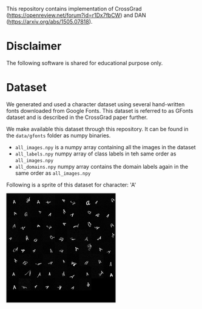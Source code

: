 This repository contains implementation of CrossGrad (https://openreview.net/forum?id=r1Dx7fbCW) and DAN (https://arxiv.org/abs/1505.07818).

# Disclaimer
The following software is shared for educational purpose only.

# Dataset
We generated and used a character dataset using several hand-written fonts downloaded from Google Fonts. This dataset is referred to as GFonts dataset and is described in the CrossGrad paper further.

We make available this dataset through this repository. It can be found in the `data/gfonts` folder as numpy binaries. 
- `all_images.npy` is a numpy array containing all the images in the dataset
- `all_labels.npy` numpy array of class labels in teh same order as `all_images.npy`
- `all_domains.npy` numpy array contains the domain labels again in the same order as `all_images.npy`

Following is a sprite of this dataset for character: 'A'

![gfonts_sprite](data/gfonts/sprite.png)
